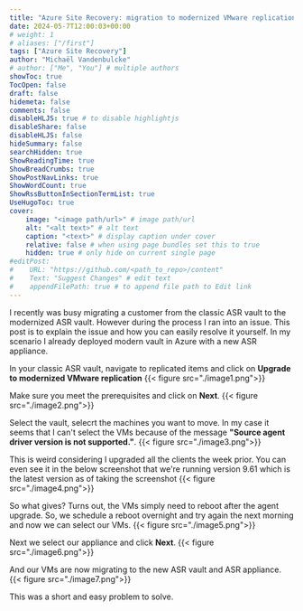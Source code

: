 ```yaml
---
title: "Azure Site Recovery: migration to modernized VMware replication troubleshooting"
date: 2024-05-7T12:00:03+00:00
# weight: 1
# aliases: ["/first"]
tags: ["Azure Site Recovery"]
author: "Michaël Vandenbulcke"
# author: ["Me", "You"] # multiple authors
showToc: true
TocOpen: false
draft: false
hidemeta: false
comments: false
disableHLJS: true # to disable highlightjs
disableShare: false
disableHLJS: false
hideSummary: false
searchHidden: true
ShowReadingTime: true
ShowBreadCrumbs: true
ShowPostNavLinks: true
ShowWordCount: true
ShowRssButtonInSectionTermList: true
UseHugoToc: true
cover:
    image: "<image path/url>" # image path/url
    alt: "<alt text>" # alt text
    caption: "<text>" # display caption under cover
    relative: false # when using page bundles set this to true
    hidden: true # only hide on current single page
#editPost:
#    URL: "https://github.com/<path_to_repo>/content"
#    Text: "Suggest Changes" # edit text
#    appendFilePath: true # to append file path to Edit link
---
```

I recently was busy migrating a customer from the classic ASR vault to the modernized ASR vault. However during the process I ran into an issue. This post is to explain the issue and how you can easily resolve it yourself. In my scenario I already deployed modern vault in Azure with a new ASR appliance. 

In your classic ASR vault, navigate to replicated items and click on **Upgrade to modernized VMware replication**
{{< figure src="./image1.png">}}

Make sure you meet the prerequisites and click on **Next**.
{{< figure src="./image2.png">}}

Select the vault, selecrt the machines you want to move. In my case it seems that I can't select the VMs because of the message **"Source agent driver version is not supported."**.
{{< figure src="./image3.png">}}

This is weird considering I upgraded all the clients the week prior. You can even see it in the below screenshot that we're running version 9.61 which is the latest version as of taking the screenshot
{{< figure src="./image4.png">}}

So what gives? Turns out, the VMs simply need to reboot after the agent upgrade. So, we schedule a reboot overnight and try again the next morning and now we can select our VMs.
{{< figure src="./image5.png">}}

Next we select our appliance and click **Next**.
{{< figure src="./image6.png">}}

And our VMs are now migrating to the new ASR vault and ASR appliance. 
{{< figure src="./image7.png">}}

This was a short and easy problem to solve. 
